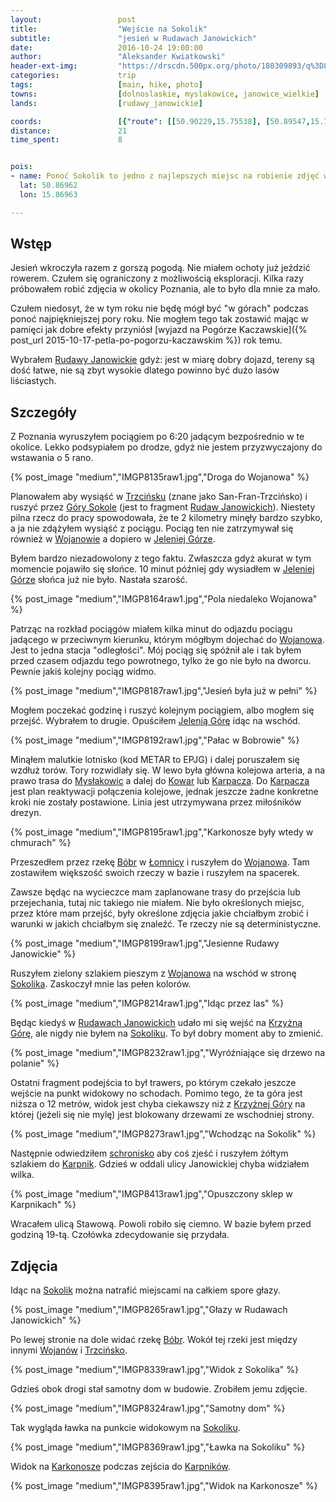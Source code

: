 ```yaml
---
layout:                 post
title:                  "Wejście na Sokolik"
subtitle:               "jesień w Rudawach Janowickich"
date:                   2016-10-24 19:00:00
author:                 "Aleksander Kwiatkowski"
header-ext-img:         "https://drscdn.500px.org/photo/180309893/q%3D80_m%3D2000/d8b48b8f2ac5b1aedd46361663a289c8"
categories:             trip
tags:                   [main, hike, photo]
towns:                  [dolnoslaskie, myslakowice, janowice_wielkie]
lands:                  [rudawy_janowickie]

coords:                 [{"route": [[50.90229,15.75538], [50.89547,15.78465], [50.88781,15.79379], [50.88914,15.79860], [50.88608,15.80521], [50.87676,15.81392], [50.87067,15.82053], [50.87070,15.82705], [50.86842,15.83177], [50.86967,15.86954]], "type": "hike"}, {"route": [[50.85187,15.86778], [50.85016,15.85327], [50.85675,15.84499], [50.86850,15.83164]], "type": "hike"}]
distance:               21
time_spent:             8


pois:
- name: Ponoć Sokolik to jedno z najlepszych miejsc na robienie zdjęć wschodu słońca
  lat: 50.86962
  lon: 15.86963

---
```


[wiki-gory-sokole]: https://pl.wikipedia.org/wiki/G%C3%B3ry_Sokole
[wiki-zamek-karpniki]: https://pl.wikipedia.org/wiki/Zamek_w_Karpnikach
[wiki-palac-karpniki]: https://pl.wikipedia.org/wiki/Pa%C5%82ac_w_Karpnikach
[wiki-wojanow]: https://pl.wikipedia.org/wiki/Wojan%C3%B3w
[wiki-szklarska-poreba]: https://pl.wikipedia.org/wiki/Szklarska_Por%C4%99ba
[wiki-gruszkow]: https://pl.wikipedia.org/wiki/Gruszk%C3%B3w_(wojew%C3%B3dztwo_dolno%C5%9Bl%C4%85skie)
[wiki-szwajcarka]: https://pl.wikipedia.org/wiki/Schronisko_PTTK_%E2%80%9ESzwajcarka%E2%80%9D
[wiki-karpniki]: https://pl.wikipedia.org/wiki/Karpniki
[wiki-myslakowice]: https://pl.wikipedia.org/wiki/Mys%C5%82akowice
[wiki-kowary]: https://pl.wikipedia.org/wiki/Kowary
[wiki-karpacz]: https://pl.wikipedia.org/wiki/Karpacz
[wiki-bobr]: https://pl.wikipedia.org/wiki/B%C3%B3br_(dop%C5%82yw_Odry)
[wiki-lomnica]: https://pl.wikipedia.org/wiki/%C5%81omnica_(powiat_jeleniog%C3%B3rski)
[wiki-sokolik]: https://pl.wikipedia.org/wiki/Sokolik
[wiki-krzyzna-gora]: https://pl.wikipedia.org/wiki/Krzy%C5%BCna_G%C3%B3ra
[wiki-rudawy-janowickie]: https://pl.wikipedia.org/wiki/Rudawy_Janowickie
[wiki-trzcinsko]: https://pl.wikipedia.org/wiki/Trzci%C5%84sko
[wiki-jelenia-gora]: https://pl.wikipedia.org/wiki/Jelenia_G%C3%B3ra
[wiki-karkonosze]: https://pl.wikipedia.org/wiki/Karkonosze

Wstęp
-----

Jesień wkroczyła razem z gorszą pogodą. Nie miałem ochoty już jeździć
rowerem. Czułem się ograniczony z możliwością eksploracji. Kilka
razy próbowałem robić zdjęcia w okolicy Poznania, ale to było dla mnie za mało.

Czułem niedosyt, że w tym roku nie będę mógł być "w górach" podczas ponoć
najpiękniejszej pory roku. Nie mogłem tego tak zostawić
mając w pamięci jak dobre efekty przyniósł
[wyjazd na Pogórze Kaczawskie]({% post_url 2015-10-17-petla-po-pogorzu-kaczawskim %})
rok temu.


Wybrałem [Rudawy Janowickie][wiki-rudawy-janowickie] gdyż:
jest w miarę dobry dojazd, tereny są
dość łatwe, nie są zbyt wysokie dlatego powinno być dużo lasów liściastych.

Szczegóły
---------

Z Poznania wyruszyłem pociągiem po 6:20 jadącym bezpośrednio
w te okolice. Lekko podsypiałem
po drodze, gdyż nie jestem przyzwyczajony do wstawania o 5 rano.

{% post_image "medium","IMGP8135raw1.jpg","Droga do Wojanowa" %}

Planowałem aby wysiąść w [Trzcińsku][wiki-trzcinsko] (znane jako San-Fran-Trzcińsko)
i ruszyć przez [Góry Sokole][wiki-gory-sokole] (jest to fragment
[Rudaw Janowickich][wiki-rudawy-janowickie]). Niestety pilna rzecz do pracy spowodowała,
że te 2 kilometry minęły bardzo szybko, a ja nie zdążyłem wysiąść z pociągu.
Pociąg ten nie zatrzymywał się również w [Wojanowie][wiki-wojanow]
a dopiero w [Jeleniej Górze][wiki-jelenia-gora].

Byłem bardzo niezadowolony z tego faktu. Zwłaszcza gdyż akurat w tym momencie pojawiło
się słońce. 10 minut później gdy wysiadłem w [Jeleniej Górze][wiki-jelenia-gora]
słońca już nie było. Nastała szarość.

{% post_image "medium","IMGP8164raw1.jpg","Pola niedaleko Wojanowa" %}

Patrząc na rozkład pociągów miałem kilka minut do odjazdu pociągu jadącego w
przeciwnym kierunku, którym mógłbym dojechać do [Wojanowa][wiki-wojanow].
Jest to jedna stacja "odległości".
Mój pociąg się spóźnił ale i tak byłem przed czasem odjazdu tego powrotnego,
tylko że go nie było na dworcu. Pewnie jakiś kolejny pociąg widmo.

{% post_image "medium","IMGP8187raw1.jpg","Jesień była już w pełni" %}

Mogłem poczekać godzinę i ruszyć kolejnym pociągiem, albo mogłem się przejść.
Wybrałem to drugie. Opuściłem [Jelenią Górę][wiki-jelenia-gora]
idąc na wschód.

{% post_image "medium","IMGP8192raw1.jpg","Pałac w Bobrowie" %}
<!--
<div class='pixels-photo'>
  <p>
    <img src='https://drscdn.500px.org/photo/183595381/m%3D900/92af72f282ae35b592ab4d3feb4d1031' alt='Castle Boberstein by Aleksander Kwiatkowski on 500px.com'>
  </p>
  <a href='https://500px.com/photo/183595381/castle-boberstein-by-aleksander-kwiatkowski' alt='Castle Boberstein by Aleksander Kwiatkowski on 500px.com'></a>
</div>
<script type='text/javascript' src='https://500px.com/embed.js'></script>
-->

Minąłem malutkie lotnisko (kod METAR to EPJG) i dalej poruszałem się
wzdłuż torów. Tory rozwidlały się. W lewo była główna kolejowa arteria, a na
prawo trasa do [Mysłakowic][wiki-myslakowice] a dalej do [Kowar][wiki-kowary]
lub [Karpacza][wiki-karpacz]. Do [Karpacza][wiki-karpacz]
jest plan reaktywacji połączenia
kolejowe, jednak jeszcze żadne konkretne kroki nie zostały postawione.
Linia jest utrzymywana przez miłośników drezyn.

{% post_image "medium","IMGP8195raw1.jpg","Karkonosze były wtedy w chmurach" %}

Przeszedłem przez rzekę [Bóbr][wiki-bobr] w [Łomnicy][wiki-lomnica]
i ruszyłem do [Wojanowa][wiki-wojanow]. Tam zostawiłem większość swoich rzeczy
w bazie i ruszyłem na spacerek.



Zawsze będąc na wycieczce mam zaplanowane trasy do przejścia lub przejechania,
tutaj nic takiego nie miałem. Nie było określonych miejsc, przez które mam
przejść, były określone zdjęcia jakie chciałbym zrobić
i warunki w jakich chciałbym się znaleźć. Te rzeczy nie są deterministyczne.

{% post_image "medium","IMGP8199raw1.jpg","Jesienne Rudawy Janowickie" %}
<!--
<div class='pixels-photo'>
  <p>
    <img src='https://drscdn.500px.org/photo/180310375/m%3D900/c4d6cbb5649be2048a22552362fadf06' alt='Rudawy Janowickie by Aleksander Kwiatkowski on 500px.com'>
  </p>
  <a href='https://500px.com/photo/180310375/rudawy-janowickie-by-aleksander-kwiatkowski' alt='Rudawy Janowickie by Aleksander Kwiatkowski on 500px.com'></a>
</div>
<script type='text/javascript' src='https://500px.com/embed.js'></script>
-->

Ruszyłem zielony szlakiem pieszym z [Wojanowa][wiki-wojanow] na wschód
w stronę [Sokolika][wiki-sokolik]. Zaskoczył mnie las pełen kolorów.

{% post_image "medium","IMGP8214raw1.jpg","Idąc przez las" %}

Będąc kiedyś w [Rudawach Janowickich][wiki-rudawy-janowickie] udało mi się
wejść na [Krzyżną Górę][wiki-krzyzna-gora], ale nigdy nie byłem na
[Sokoliku][wiki-sokolik]. To był dobry moment aby to zmienić.

{% post_image "medium","IMGP8232raw1.jpg","Wyróźniające się drzewo na polanie" %}

Ostatni fragment podejścia to był trawers, po którym czekało jeszcze
wejście na punkt widokowy no schodach. Pomimo tego, że ta góra jest niższa o 12 metrów,
widok jest chyba ciekawszy niż z [Krzyżnej Góry][wiki-krzyzna-gora] na której
(jeżeli się nie mylę) jest blokowany drzewami ze wschodniej strony.

{% post_image "medium","IMGP8273raw1.jpg","Wchodząc na Sokolik" %}

Następnie odwiedziłem [schronisko][wiki-szwajcarka]
aby coś zjeść i ruszyłem żółtym szlakiem do
[Karpnik][wiki-karpniki]. Gdzieś w oddali ulicy Janowickiej chyba
widziałem wilka.

{% post_image "medium","IMGP8413raw1.jpg","Opuszczony sklep w Karpnikach" %}

Wracałem ulicą Stawową. Powoli robiło się ciemno. W bazie byłem przed godziną
19-tą. Czołówka zdecydowanie się przydała.

Zdjęcia
-------

Idąc na [Sokolik][wiki-sokolik] można natrafić miejscami na całkiem spore głazy.

{% post_image "medium","IMGP8265raw1.jpg","Głazy w Rudawach Janowickich" %}

<!--
<div class='pixels-photo'>
  <p>
    <img src='https://drscdn.500px.org/photo/182430933/m%3D900/c24e303942efa961ff5f9cccbd4a78f4' alt='Trzcińsko and Wojanów from Sokolik by Aleksander Kwiatkowski on 500px.com'>
  </p>
  <a href='https://500px.com/photo/182430933/trzci%C5%84sko-and-wojan%C3%B3w-from-sokolik-by-aleksander-kwiatkowski' alt='Trzcińsko and Wojanów from Sokolik by Aleksander Kwiatkowski on 500px.com'></a>
</div>
<script type='text/javascript' src='https://500px.com/embed.js'></script>
-->

Po lewej stronie na dole widać rzekę [Bóbr][wiki-bobr]. Wokół tej rzeki jest
między innymi [Wojanów][wiki-wojanow] i [Trzcińsko][wiki-trzcinsko].

{% post_image "medium","IMGP8339raw1.jpg","Widok z Sokolika" %}

Gdzieś obok drogi stał samotny dom w budowie. Zrobiłem jemu zdjęcie.

{% post_image "medium","IMGP8324raw1.jpg","Samotny dom" %}

Tak wygląda ławka na punkcie widokowym na [Sokoliku][wiki-sokolik].

{% post_image "medium","IMGP8369raw1.jpg","Ławka na Sokoliku" %}

Widok na [Karkonosze][wiki-karkonosze] podczas zejścia do [Karpników][wiki-karpniki].

{% post_image "medium","IMGP8395raw1.jpg","Widok na Karkonosze" %}

